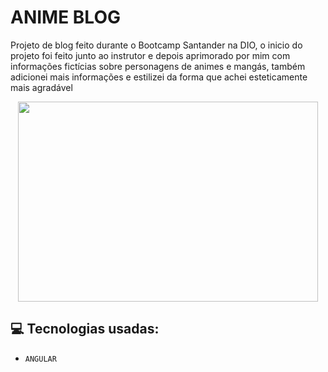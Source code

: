 # ANIME BLOG
Projeto de blog feito durante o Bootcamp Santander na DIO, o inicio do projeto foi feito junto ao instrutor e depois aprimorado por mim com informações fictícias sobre personagens de animes e mangás, também adicionei mais informações e estilizei da forma que achei esteticamente mais agradável

<p align="center">
<img width="480" height="320" src="https://github.com/verofreitt/angular-blog/assets/113372101/c71a282d-71ca-4940-b086-79a023c4c4d3">
</p>

## :computer: Tecnologias usadas:

- `ANGULAR`




